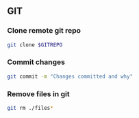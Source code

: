 ## GIT

### Clone remote git repo
```bash
git clone $GITREPO
```

### Commit changes
````bash
git commit -m "Changes committed and why"
````

### Remove files in git
````bash
git rm ./files*
````

